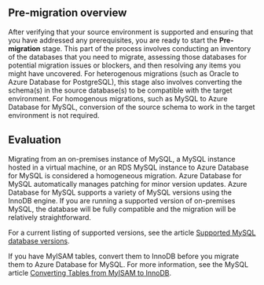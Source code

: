 ## Pre-migration overview

After verifying that your source environment is supported and ensuring that you have addressed any prerequisites, you are ready to start the **Pre-migration** stage. This part of the process involves conducting an inventory of the databases that you need to migrate, assessing those databases for potential migration issues or blockers, and then resolving any items you might have uncovered. For heterogenous migrations (such as Oracle to Azure Database for PostgreSQL), this stage also involves converting the schema(s) in the source database(s) to be compatible with the target environment. For homogenous migrations, such as MySQL to Azure Database for MySQL, conversion of the source schema to work in the target environment is not required.

## Evaluation

Migrating from an on-premises instance of MySQL, a MySQL instance hosted in a virtual machine, or an RDS MySQL instance to Azure Database for MySQL is considered a homogeneous migration. Azure Database for MySQL automatically manages patching for minor version updates. Azure Database for MySQL supports a variety of MySQL versions using the InnoDB engine. If you are running a supported version of on-premises MySQL, the database will be fully compatible and the migration will be relatively straightforward.

For a current listing of supported versions, see the article [Supported MySQL database versions](https://docs.microsoft.com/azure/mysql/concepts-supported-versions).

If you have MyISAM tables, convert them to InnoDB before you migrate them to Azure Database for MySQL. For more information, see the MySQL article [Converting Tables from MyISAM to InnoDB](https://dev.mysql.com/doc/refman/5.6/en/converting-tables-to-innodb.html).
